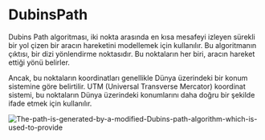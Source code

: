 # DubinsPath
Dubins Path algoritması, iki nokta arasında en kısa mesafeyi izleyen sürekli bir yol çizen bir aracın hareketini modellemek için kullanılır. Bu algoritmanın çıktısı, bir dizi yönlendirme noktasıdır. Bu noktaların her biri, aracın hareket ettiği yönü belirler.

Ancak, bu noktaların koordinatları genellikle Dünya üzerindeki bir konum sistemine göre belirtilir. UTM (Universal Transverse Mercator) koordinat sistemi, bu noktaların Dünya üzerindeki konumlarını daha doğru bir şekilde ifade etmek için kullanılır.



![The-path-is-generated-by-a-modified-Dubins-path-algorithm-which-is-used-to-provide](https://user-images.githubusercontent.com/93519027/222813071-3f480ef3-277b-4d8f-8994-e73c35136cee.png)
